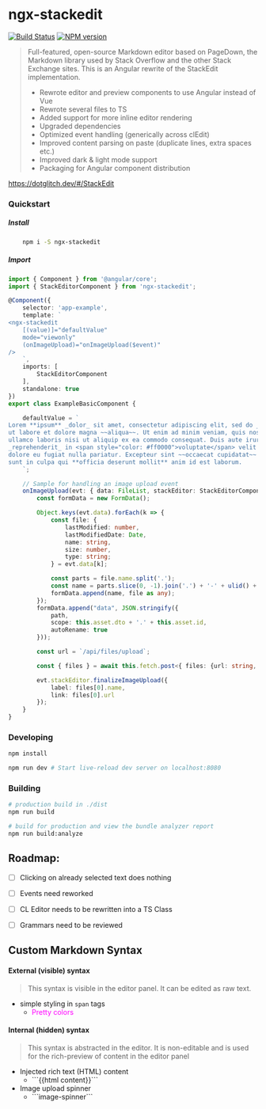 # ngx-stackedit

[![Build Status](https://img.shields.io/travis/benweet/stackedit.svg?style=flat)](https://travis-ci.org/benweet/stackedit) [![NPM version](https://img.shields.io/npm/v/stackedit.svg?style=flat)](https://www.npmjs.org/package/stackedit)

> Full-featured, open-source Markdown editor based on PageDown, the Markdown library used by Stack Overflow and the other Stack Exchange sites.
> This is an Angular rewrite of the StackEdit implementation.
>  * Rewrote editor and preview components to use Angular instead of Vue
>  * Rewrote several files to TS
>  * Added support for more inline editor rendering
>  * Upgraded dependencies
>  * Optimized event handling (generically across clEdit)
>  * Improved content parsing on paste (duplicate lines, extra spaces etc.)
>  * Improved dark & light mode support
>  * Packaging for Angular component distribution

https://dotglitch.dev/#/StackEdit

<!-- ### Ecosystem

- [Chrome app](https://chrome.google.com/webstore/detail/iiooodelglhkcpgbajoejffhijaclcdg)
- NEW! Embed StackEdit in any website with [stackedit.js](https://github.com/benweet/stackedit.js)
- NEW! [Chrome extension](https://chrome.google.com/webstore/detail/ajehldoplanpchfokmeempkekhnhmoha) that uses stackedit.js
- [Community](https://community.stackedit.io/) -->

### Quickstart

##### Install

```bash
    npm i -S ngx-stackedit
```

##### Import

```ts
import { Component } from '@angular/core';
import { StackEditorComponent } from 'ngx-stackedit';

@Component({
    selector: 'app-example',
    template: `
<ngx-stackedit
    [(value)]="defaultValue"
    mode="viewonly"
    (onImageUpload)="onImageUpload($event)"
/>
    `,
    imports: [
        StackEditorComponent
    ],
    standalone: true
})
export class ExampleBasicComponent {

    defaultValue = `
Lorem **ipsum** _dolor_ sit amet, consectetur adipiscing elit, sed do _eiusmod tempor incididunt_ \
ut labore et dolore magna ~~aliqua~~. Ut enim ad minim veniam, quis nostrud exercitation \
ullamco laboris nisi ut aliquip ex ea commodo consequat. Duis aute irure dolor in \
_reprehenderit_ in <span style="color: #ff0000">voluptate</span> velit esse cillum \
dolore eu fugiat nulla pariatur. Excepteur sint ~~occaecat cupidatat~~ non proident, \
sunt in culpa qui **officia deserunt mollit** anim id est laborum.
    `;

    // Sample for handling an image upload event
    onImageUpload(evt: { data: FileList, stackEditor: StackEditorComponent }) {
        const formData = new FormData();

        Object.keys(evt.data).forEach(k => {
            const file: {
                lastModified: number,
                lastModifiedDate: Date,
                name: string,
                size: number,
                type: string;
            } = evt.data[k];

            const parts = file.name.split('.');
            const name = parts.slice(0, -1).join('.') + '-' + ulid() + '.' + parts.slice(-1)[0];
            formData.append(name, file as any);
        });
        formData.append("data", JSON.stringify({
            path,
            scope: this.asset.dto + '.' + this.asset.id,
            autoRename: true
        }));

        const url = `/api/files/upload`;

        const { files } = await this.fetch.post<{ files: {url: string, name: string}[] }>(url, formData);

        evt.stackEditor.finalizeImageUpload({
            label: files[0].name,
            link: files[0].url
        });
    }
}

```

### Developing

```bash
npm install

npm run dev # Start live-reload dev server on localhost:8080

```

### Building

```bash
# production build in ./dist
npm run build

# build for production and view the bundle analyzer report
npm run build:analyze

```

## Roadmap:
 - [ ] Clicking on already selected text does nothing
 - [ ] Events need reworked
 - [ ] CL Editor needs to be rewritten into a TS Class
 - [ ] Grammars need to be reviewed


## Custom Markdown Syntax

#### External (visible) syntax
 > This syntax is visible in the editor panel. It can be edited as raw text.
 - simple styling in `span` tags
    - <span style="color: #ff00ff">Pretty colors</span>
#### Internal (hidden) syntax
 > This syntax is abstracted in the editor. It is non-editable and is used
for the rich-preview of content in the editor panel
 - Injected rich text (HTML) content
    - \`\`\`<injected>{{html content}}</injected>\`\`\`
 - Image upload spinner
    - \`\`\`image-spinner\`\`\`
